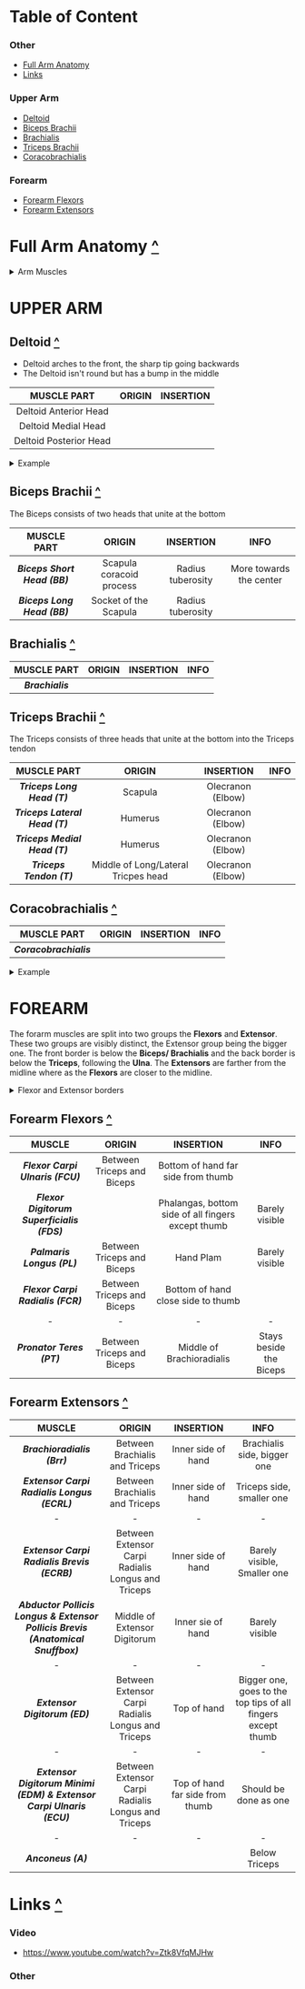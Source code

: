 # Table of Content
### Other
- [Full Arm Anatomy](#full-arm-anatomy-)
- [Links](#Links-)
### Upper Arm
- [Deltoid](#Deltoid-)
- [Biceps Brachii](#Biceps-Brachii-)
- [Brachialis](#Brachialis-)
- [Triceps Brachii](#Triceps-Brachii-)
- [Coracobrachialis](#Coracobrachialis-)


### Forearm
- [Forearm Flexors](#Forearm-Flexors-)
- [Forearm Extensors](#Forearm-Extensors-)

# Full Arm Anatomy [^](#Table-Of-Content)
<details>
<summary>Arm Muscles</summary>

<img src="https://i.imgur.com/EMK56VX.jpg" width="800">
<img src="https://i.imgur.com/uejvZRp.jpg" width="800">
<img src="https://i.imgur.com/JD51tmS.jpg" width="800">
<img src="https://i.imgur.com/QnukLmu.jpg" width="800">
<img src="https://i.imgur.com/Y0rB5Kt.png" width="800">
<img src="https://i.imgur.com/areD0zY.png" width="800">
<img src="https://i.imgur.com/cPGRLRa.jpg" width="800">
<img src="https://i.imgur.com/SKNBr02.jpg" width="800">
<img src="https://i.imgur.com/rPvCNNi.jpg" width="800">
<img src="https://i.imgur.com/6uha2U6.jpg" width="800">
<img src="https://i.imgur.com/JRIbmr1.jpg" width="800">

</details>

# UPPER ARM

## Deltoid [^](#Table-Of-Content)
- Deltoid arches to the front, the sharp tip going backwards
- The Deltoid isn't round but has a bump in the middle

|MUSCLE PART|ORIGIN|INSERTION
|:-:|:-:|:-:
|Deltoid Anterior Head||
|Deltoid Medial Head||
|Deltoid Posterior Head||

<details>
<summary>Example</summary>

<img src="https://i.imgur.com/iQoEMlJ.png" width="900">
<img src="https://i.imgur.com/w3XqhLw.jpg" width="900">


</details>


## Biceps Brachii [^](#Table-Of-Content)
The Biceps consists of two heads that unite at the bottom

|MUSCLE PART|ORIGIN|INSERTION|INFO
|:-:|:-:|:-:|:-:
|_**Biceps Short Head (BB)**_|Scapula coracoid process|Radius tuberosity|More towards the center
|_**Biceps Long Head (BB)**_|Socket of the Scapula|Radius tuberosity|

## Brachialis [^](#Table-Of-Content)
|MUSCLE PART|ORIGIN|INSERTION|INFO
|:-:|:-:|:-:|:-:
|_**Brachialis**_|||

## Triceps Brachii [^](#Table-Of-Content)
The Triceps consists of three heads that unite at the bottom into the Triceps tendon

|MUSCLE PART|ORIGIN|INSERTION|INFO
|:-:|:-:|:-:|:-:
|_**Triceps Long Head (T)**_|Scapula|Olecranon (Elbow)|
|_**Triceps Lateral Head (T)**_|Humerus|Olecranon (Elbow)|
|_**Triceps Medial Head (T)**_|Humerus|Olecranon (Elbow)|
|_**Triceps Tendon (T)**_|Middle of Long/Lateral Tricpes head|Olecranon (Elbow)|

## Coracobrachialis [^](#Table-Of-Content)
|MUSCLE PART|ORIGIN|INSERTION|INFO
|:-:|:-:|:-:|:-:
|_**Coracobrachialis**_|||

<details>
<summary>Example</summary>

<img src="https://i.imgur.com/2beqfTb.png" width="600">
</details>

# FOREARM
The forarm muscles are split into two groups the **Flexors** and **Extensor**. These two groups are visibly distinct, the Extensor group being the bigger one. The front border is below the **Biceps/ Brachialis** and the back border is below the **Triceps**, following the **Ulna**. The **Extensors** are farther from the midline where as the **Flexors** are closer to the midline.
<details>
<summary>Flexor and Extensor borders</summary>

<img src="https://i.imgur.com/p4CYanu.jpg" width="600">
<img src="https://i.imgur.com/Ng4lvza.jpg" width="600">
</details>

## Forearm Flexors [^](#Table-Of-Content)
|MUSCLE|ORIGIN|INSERTION|INFO
|:-:|:-:|:-:|:-:
|_**Flexor Carpi Ulnaris (FCU)**_|Between Triceps and Biceps|Bottom of hand far side from thumb|
|_**Flexor Digitorum Superficialis (FDS)**_||Phalangas, bottom side of all fingers except thumb|Barely visible
|_**Palmaris Longus (PL)**_|Between Triceps and Biceps|Hand Plam|Barely visible
|_**Flexor Carpi Radialis (FCR)**_|Between Triceps and Biceps|Bottom of hand close side to thumb|
|-|-|-|-
|_**Pronator Teres (PT)**_|Between Triceps and Biceps|Middle of Brachioradialis|Stays beside the Biceps 


## Forearm Extensors [^](#Table-Of-Content)
|MUSCLE|ORIGIN|INSERTION|INFO
|:-:|:-:|:-:|:-:
|_**Brachioradialis (Brr)**_|Between Brachialis and Triceps|Inner side of hand|Brachialis side, bigger one
|_**Extensor Carpi Radialis Longus (ECRL)**_|Between Brachialis and Triceps|Inner side of hand|Triceps side, smaller one
|-|-|-|-
|_**Extensor Carpi Radialis Brevis (ECRB)**_|Between Extensor Carpi Radialis Longus and Triceps|Inner side of hand|Barely visible, Smaller one
|_**Abductor Pollicis Longus & Extensor Pollicis Brevis (Anatomical Snuffbox)**_|Middle of Extensor Digitorum|Inner sie of hand|Barely visible
|-|-|-|-
|_**Extensor Digitorum (ED)**_|Between Extensor Carpi Radialis Longus and Triceps|Top of hand|Bigger one, goes to the top tips of all fingers except thumb|
|-|-|-|-
|_**Extensor Digitorum Minimi (EDM) & Extensor Carpi Ulnaris (ECU)**_|Between Extensor Carpi Radialis Longus and Triceps|Top of hand far side from thumb|Should be done as one
|-|-|-|-
|_**Anconeus (A)**_|||Below Triceps

# Links [^](#Table-Of-Content)
### Video
- https://www.youtube.com/watch?v=Ztk8VfqMJHw
### Other